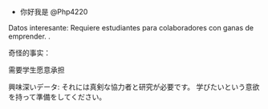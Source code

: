- 你好我是 @Php4220

Datos interesante:
Requiere estudiantes para colaboradores con ganas de emprender.
   .
  
奇怪的事实：

需要学生愿意承担

興味深いデータ:
それには真剣な協力者と研究が必要です。
   学びたいという意欲を持って準備をしてください。

